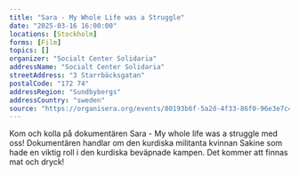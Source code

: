 ```yaml
---
title: "Sara - My Whole Life was a Struggle"
date: "2025-03-16 16:00:00"
locations: [Stockholm]
forms: [Film]
topics: []
organizer: "Socialt Center Solidaria"
addressName: "Socialt Center Solidaria"
streetAddress: "3 Starrbäcksgatan"
postalCode: "172 74"
addressRegion: "Sundbybergs"
addressCountry: "sweden"
source: "https://organisera.org/events/80193b6f-5a2d-4f33-86f0-96e3e7c4ac08"
---
```

Kom och kolla på dokumentären Sara - My whole life was a struggle med oss! Dokumentären handlar om den kurdiska militanta kvinnan Sakine som hade en viktig roll i den kurdiska beväpnade kampen. Det kommer att finnas mat och dryck!
